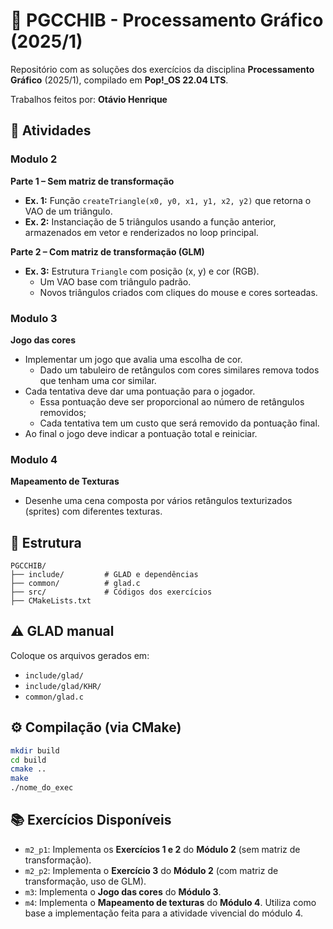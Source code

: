 # 🧿 PGCCHIB - Processamento Gráfico (2025/1)

Repositório com as soluções dos exercícios da disciplina **Processamento Gráfico** (2025/1), compilado em **Pop!_OS
22.04 LTS**.

Trabalhos feitos por: **Otávio Henrique**

## 📌 Atividades

### Modulo 2

**Parte 1 – Sem matriz de transformação**

- **Ex. 1:** Função `createTriangle(x0, y0, x1, y1, x2, y2)` que retorna o VAO de um triângulo.
- **Ex. 2:** Instanciação de 5 triângulos usando a função anterior, armazenados em vetor e renderizados no loop
  principal.

**Parte 2 – Com matriz de transformação (GLM)**

- **Ex. 3:** Estrutura `Triangle` com posição (x, y) e cor (RGB).
    - Um VAO base com triângulo padrão.
    - Novos triângulos criados com cliques do mouse e cores sorteadas.

### Modulo 3

**Jogo das cores**

- Implementar um jogo que avalia uma escolha de cor.
    - Dado um tabuleiro de retângulos com cores similares remova todos que tenham uma cor similar.
- Cada tentativa deve dar uma pontuação para o jogador.
    - Essa pontuação deve ser proporcional ao número de retângulos removidos;
    - Cada tentativa tem um custo que será removido da pontuação final.
- Ao final o jogo deve indicar a pontuação total e reiniciar.

### Modulo 4

**Mapeamento de Texturas**

- Desenhe uma cena composta por vários retângulos texturizados (sprites) com diferentes texturas.

## 📁 Estrutura

```
PGCCHIB/
├── include/         # GLAD e dependências
├── common/          # glad.c
├── src/             # Códigos dos exercícios
├── CMakeLists.txt
```

## ⚠️ GLAD manual

Coloque os arquivos gerados em:

- `include/glad/`
- `include/glad/KHR/`
- `common/glad.c`

## ⚙️ Compilação (via CMake)

```bash
mkdir build
cd build
cmake ..
make
./nome_do_exec
```

## 📚 Exercícios Disponíveis

- `m2_p1`: Implementa os **Exercícios 1 e 2** do **Módulo 2** (sem matriz de transformação).
- `m2_p2`: Implementa o **Exercício 3** do **Módulo 2** (com matriz de transformação, uso de GLM).
- `m3`: Implementa o **Jogo das cores** do **Módulo 3**.
- `m4`: Implementa o **Mapeamento de texturas** do **Módulo 4**. Utiliza como base a implementação feita para a
  atividade vivencial do módulo 4.
